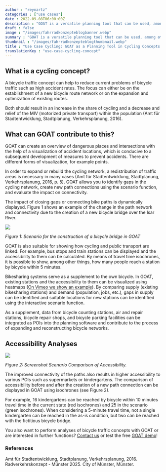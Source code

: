 ```yaml
---
author : "reynartz"
categories : ["use cases"]
date : 2022-09-08T06:00:00Z
description : "GOAT is a versatile planning tool that can be used, among other things, to analyze bicycle traffic. In this blog post, we provide a closer look at the use of GOAT in cycling concepts."
draft : false
image : "/images/fahrradkonzepteblogbanner.webp"
summary : "GOAT is a versatile planning tool that can be used, among other things, to analyze bicycle traffic. In this blog post, we provide a closer look at the use of GOAT in cycling concepts."
thumbnail : "/images/fahrradkonzepteblogthumbnail.webp"
title : "Use Case Cycling: GOAT as a Planning Tool in Cycling Concepts "
translationKey : "use-case-cycling-concept"
---
```


## What is a cycling concept?

A bicycle traffic concept can help to reduce current problems of bicycle traffic such as high accident rates. The focus can either be on the establishment of a new bicycle route network or on the expansion and optimization of existing routes.

Both should result in an increase in the share of cycling and a decrease and relief of the MIV (motorized private transport) within the population (Amt für Stadtentwicklung, Stadtplanung, Verkehrsplanung, 2016).

## What can GOAT contribute to this?

GOAT can create an overview of dangerous places and intersections with the help of a visualization of accident locations, which is conducive to a subsequent development of measures to prevent accidents. There are different forms of visualization, for example points.

In order to expand or rebuild the cycling network, a redistribution of traffic areas is necessary in many cases (Amt für Stadtentwicklung, Stadtplanung, Verkehrsplanung, 2016, p. 5). GOAT allows you to identify gaps in the cycling network, create new path connections using the scenario function, and evaluate the impact on connectivity.

The impact of closing gaps or connecting bike paths is dynamically displayed. Figure 1 shows an example of the change in the path network and connectivity due to the creation of a new bicycle bridge over the Isar River.

![](/images/szenariofahrradbrucke.webp)

_Figure 1: Scenario for the construction of a bicycle bridge in GOAT_

GOAT is also suitable for showing how cycling and public transport are linked. For example, bus stops and train stations can be displayed and the accessibility to them can be calculated. By means of travel time isochrones, it is possible to show, among other things, how many people reach a station by bicycle within 5 minutes.

Bikesharing systems serve as a supplement to the own bicycle. In GOAT, existing stations and the accessibility to them can be visualized using heatmaps ([On Vimeo we show an example](https://vimeo.com/311549509 "Vimeo")). By comparing supply (existing bikesharing stations) and demand (population, jobs, etc.), gaps in supply can be identified and suitable locations for new stations can be identified using the interactive scenario function.

As a supplement, data from bicycle counting stations, air and repair stations, bicycle repair shops, and bicycle parking facilities can be integrated as POIs into the planning software and contribute to the process of expanding and reconstructing bicycle networks.

## Accessibility Analyses

![](/images/ist-zustand.webp)

_Figure 2: Screenshot Scenario Comparison of Accessibility._

The improved connectivity of the paths also results in higher accessibility to various POIs such as supermarkets or kindergartens. The comparison of accessibility before and after the creation of a new path connection can be displayed in GOAT using isochrones (see Figure 2).

For example, 16 kindergartens can be reached by bicycle within 10 minutes travel time in the current state (red isochrones) and 25 in the scenario (green isochrones). When considering a 5-minute travel time, not a single kindergarten can be reached in the as-is condition, but two can be reached with the fictitious bicycle bridge.

You also want to perform analyses of bicycle traffic concepts with GOAT or are interested in further functions? [Contact us](/en/contact "Contact") or test the free [GOAT demo](/en/request-demo/ "Request demo")!

### References

Amt für Stadtentwicklung, Stadtplanung, Verkehrsplanung, 2016. Radverkehrskonzept - Münster 2025. City of Münster, Münster.